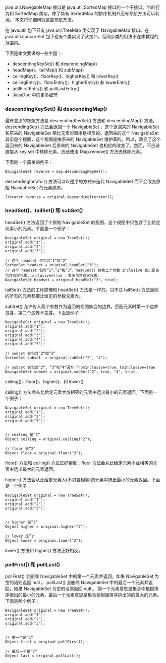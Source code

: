 java.util.NavigableMap 接口是 java.util.SortedMap 接口的一个子接口。它的行为和 SortedMap 类似，除了具有 SortedMap 的排序机制外还有导航方法可以利用。
本文将仔细研究这些导航方法。

在 java.util 包下只有 java.util.TreeMap 类实现了 NavigableMap 接口。在 java.util.concurrent 包下也有个类实现了该接口，但同步类的用法不在本教程的范围内。

下面是本文要讲的一些主题：
- descendingKeySet() 和 descendingMap()
- headMap()、tailMap() 和 subMap()
- ceilingKey()、floorKey()、higherKey() 和 lowerKey()
- ceilingEntry()、floorEntry()、higherEntry() 和 lowerEntry()
- pollFirstEntry() 和 pollLastEntry()
- JavaDoc 中的更多细节

### descendingKeySet() 和 descendingMap()
最有意思的导航方法是 descendingKeySet() 方法和 descendingMap() 方法。
descendingSet() 方法会返回一个 NavigableSet ，这个返回来的 NavigableSet 和原来的 NavigableSet 相比元素的顺序是相反的。返回来的这个 NavigableSet 其实是个视图，这个视图是由原来的 NavigableSet 维护着的。所以，改变了这个返回来的 NavigableSet 后原来的 NavigableSet 也相应的改变了。然而，不应该直接从 key set 中移除元素，应该使用 Map.remove() 方法去移除元素。


下面是一个简单的例子：

    NavigableSet reverse = map.descendingKeySet();

descendingIterator() 方法可以以逆序的方式来迭代 NavigableSet 而不会改变原始 NavigableSet 的元素顺序。

    Iterator reverse = original.descendingIterator();

### headSet()、tailSet() 和 subSet()

headSet() 方法返回了个原始 NavigableSet 的视图，这个视图中只包含了比给定元素小的元素。下面是一个例子：

    NavigableSet original = new TreeSet();
    original.add("1");
    original.add("2");
    original.add("3");

    // 这个 headset 只包含”1“和”2“
    SortedSet headset = original.headSet("3");
    // 这个 headset 包含”1“、”2“和”3“，headSet() 的第二个参数 inclusive 表示是否包含给定元素，inclusive=true ，表示包含给定元素。
    NavigableSet headset = original.headSet("3", true);

tailSet() 方法的工作原理和 headSet() 方法是一样的，只不过 tailSet() 方法返回的所有的元素都要比给定的参数元素大。

subSet() 允许传入两个参数作为返回的视图集合的边界。匹配元素时第一个边界包含，第二个边界不包含。下面是例子：

    NavigableSet original = new TreeSet();
    original.add("1");
    original.add("2");
    original.add("3");
    original.add("4");
    original.add("5");

    // subset 会包含”2“和”3“
    SortedSet subset  = original.subSet("2", "4");

    // subset 会包含”2“, ”3“和”4“因为 fromInclusive=true，toInclusive=true
    NavigableSet subset = original.subSet("2", true, "4", true);

ceiling()、floor()、higher()、和 lower()

ceiling() 方法会从比给定元素大或相等的元素中选出最小的元素返回。下面是一个例子：

    NavigableSet original = new TreeSet();
    original.add("1");
    original.add("2");
    original.add("3");


    // ceiling 是”2“
    Object ceiling = original.ceiling("2");

    // floor 是”2“
    Object floor = original.floor("2");

floor() 方法和 ceiling() 方法正好相反，floor 方法会从比给定元素小或相等的元素中选出最大的元素返回。

higher() 方法会从比给定元素大(不包含相等)的元素中选出最小的元素返回。下面是一个例子：

    NavigableSet original = new TreeSet();
    original.add("1");
    original.add("2");
    original.add("3");


    // higher 是”3“
    Object higher = original.higher("2");

    // lower 是”1“
    Object lower = original.lower("2");

lower() 方法和 higher() 方法正好相反。

### pollFirst() 和 pollLast()
pollFirst() 会删除 NavigableSet 中的第一个元素并返回，如果 NavigableSet 为空的话则返回 null 。
pollLast() 会删除 NavigableSet 中的最后一个元素并返回，如果 NavigableSet 为空的话则返回 null 。
第一个元素意思是集合中根据排序排出的最小的元素。最后一个元素意思是集合张根据排序排出的的最大的元素。
下面是两个例子：

    NavigableSet original = new TreeSet();
    original.add("1");
    original.add("2");
    original.add("3");


    // 第一个是”1“
    Object first = original.pollFirst();

    // 最后一个是”3“
    Object last = original.pollLast();



























